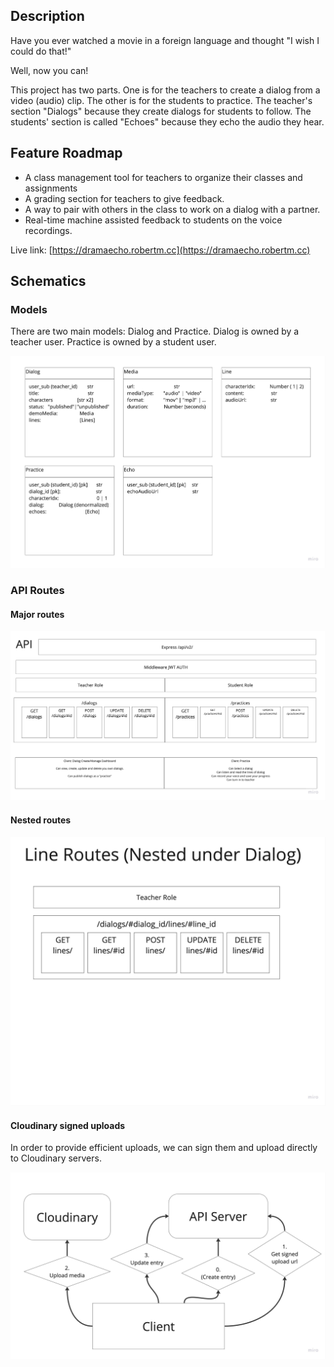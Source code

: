 ## Description

Have you ever watched a movie in a foreign language and thought "I wish I could do that!"

Well, now you can!

This project has two parts. One is for the teachers to create a dialog from a video (audio) clip. The other is for the students to practice. The teacher's section "Dialogs" because they create dialogs for students to follow. The students' section is called "Echoes" because they echo the audio they hear.

## Feature Roadmap

* A class management tool for teachers to organize their classes and assignments
* A grading section for teachers to give feedback.
* A way to pair with others in the class to work on a dialog with a partner.
* Real-time machine assisted feedback to students on the voice recordings.

Live link: [https://dramaecho.robertm.cc](https://dramaecho.robertm.cc)

## Schematics

### Models
There are two main models: Dialog and Practice. Dialog is owned by a teacher user. Practice is owned by a student user.

![Database Schema](./docs/img/DramaEcho-DatabaseSchema.jpg)

### API Routes

#### Major routes

![API Diagram](./docs/img/DramaEcho-APIdiagram.jpg)

#### Nested routes

![Nested Routes](./docs/img/DramaEcho-NestedRoutes.jpg)

#### Cloudinary signed uploads

In order to provide efficient uploads, we can sign them and upload directly to Cloudinary servers.

![Media Uploads](./docs/img/DramaEcho-MediaUploadFlow.jpg)